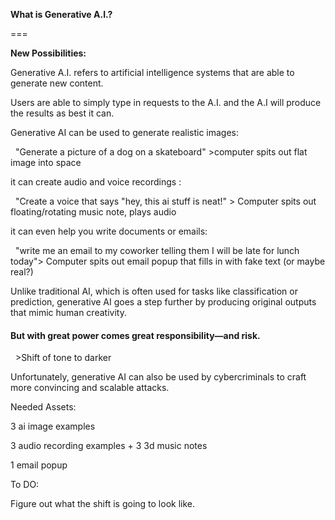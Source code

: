 **What is Generative A.I.?**

===

**New Possibilities:**



Generative A.I. refers to artificial intelligence systems that are able to generate new content.



Users are able to simply type in requests to the A.I. and the A.I will produce the results as best it can.



Generative AI can be used to generate realistic images:

&nbsp;	"Generate a picture of a dog on a skateboard"  >computer spits out flat image into space

it can create audio and voice recordings :

&nbsp;	"Create a voice that says "hey, this ai stuff is neat!" > Computer spits out floating/rotating music note, plays audio

it can even help you write documents or emails:

&nbsp;	"write me an email to my coworker telling them I will be late for lunch today"> Computer spits out email popup that fills in with 	fake text (or maybe real?)



Unlike traditional AI, which is often used for tasks like classification or prediction, generative AI goes a step further by producing original outputs that mimic human creativity.







#### But with great power comes great responsibility—and risk.

&nbsp;	>Shift of tone to darker

Unfortunately, generative AI can also be used by cybercriminals to craft more convincing and scalable attacks.













Needed Assets:

3 ai image examples

3 audio recording examples + 3 3d music notes

1 email popup



To DO:

Figure out what the shift is going to look like. 




